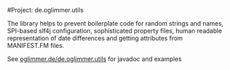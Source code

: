 #Project: de.oglimmer.utils

The library helps to prevent boilerplate code for random strings and names, SPI-based slf4j configuration, sophisticated property files, human readable representation of date differences and getting attributes from MANIFEST.FM files.

See [oglimmer.de/de.oglimmer.utils](http://oglimmer.de/de.oglimmer.utils) for javadoc and examples
